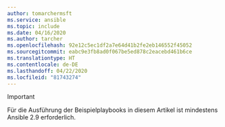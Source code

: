 ```yaml
---
author: tomarchermsft
ms.service: ansible
ms.topic: include
ms.date: 04/16/2020
ms.author: tarcher
ms.openlocfilehash: 92e12c5ec1df2a7e64d41b2fe2eb146552f45052
ms.sourcegitcommit: eabc9e3fb8ad0f067be5ed878c2eacebd461b6ce
ms.translationtype: HT
ms.contentlocale: de-DE
ms.lasthandoff: 04/22/2020
ms.locfileid: "81743274"
---
```

> [!Important]
> Für die Ausführung der Beispielplaybooks in diesem Artikel ist mindestens Ansible 2.9 erforderlich.